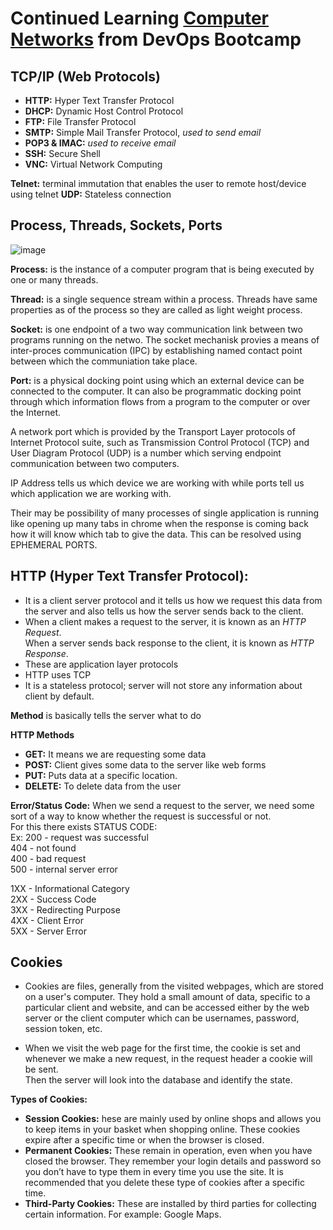# Continued Learning [Computer Networks](https://www.youtube.com/watch?v=IPvYjXCsTg8) from DevOps Bootcamp

## TCP/IP (Web Protocols)
- **HTTP:** Hyper Text Transfer Protocol
- **DHCP:** Dynamic Host Control Protocol
- **FTP:** File Transfer Protocol
- **SMTP:** Simple Mail Transfer Protocol, _used to send email_
- **POP3 & IMAC:** _used to receive email_
- **SSH:** Secure Shell
- **VNC:** Virtual Network Computing

**Telnet:** terminal immutation that enables the user to remote host/device using telnet
**UDP:** Stateless connection

## Process, Threads, Sockets, Ports

![image](https://user-images.githubusercontent.com/74575612/151605723-81095217-a07a-4834-8efd-320e4f0f8910.png)


**Process:** is the instance of a computer program that is being executed by one or many threads.

**Thread:** is a single sequence stream within a process. Threads have same properties as of the process so they are called as light weight process.

**Socket:** is one endpoint of a two way communication link between two programs running on the netwo.
The socket mechanisk provies a means of inter-proces communication (IPC) by establishing named contact point between which the communiation take place.

**Port:** is a physical docking point using which an external device can be connected to the computer. It can also be programmatic docking point through which information flows from a program to the computer or over the Internet. <br/>

A network port which is provided by the Transport Layer protocols of Internet Protocol suite, such as Transmission Control Protocol (TCP) and User Diagram Protocol (UDP) is a number which serving endpoint communication between two computers.

IP Address tells us which device we are working with while ports tell us which application we are working with.

Their may be possibility of many processes of single application is running like opening up many tabs in chrome when the response is coming back how it will know which tab to give the data. This can be resolved using EPHEMERAL PORTS.

## HTTP (Hyper Text Transfer Protocol):
- It is a client server protocol and it tells us how we request this data from the server and also tells us how the server sends back to the client.
- When a client makes a request to the server, it is known as an _HTTP Request_. <br/>
  When a server sends back response to the client, it is known as _HTTP Response_.
- These are application layer protocols
- HTTP uses TCP
- It is a stateless protocol; server will not store any information about client by default.

**Method** is basically tells the server what to do

**HTTP Methods**
- **GET:** It means we are requesting some data
- **POST:** Client gives some data to the server like web forms
- **PUT:** Puts data at a specific location.
- **DELETE:** To delete data from the user

**Error/Status Code:** When we send a request to the server, we need some sort of a way to know whether the request is successful or not. <br/>
For this there exists STATUS CODE: <br/>
Ex: 200 - request was successful <br/>
    404 - not found <br/>
    400 - bad request <br/>
    500 - internal server error <br/>

1XX - Informational Category <br/>
2XX - Success Code <br/>
3XX - Redirecting Purpose <br/>
4XX - Client Error <br/>
5XX - Server Error <br/>

## Cookies
- Cookies are files, generally from the visited webpages, which are stored on a user's computer. They hold a small amount of data, specific to a particular client and website, and can be accessed either by the web server or the client computer which can be usernames, password, session token, etc.

- When we visit the web page for the first time, the cookie is set and whenever we make a new request, in the request header a cookie will be sent. <br/>
Then the server will look into the database and identify the state.

**Types of Cookies:**
- **Session Cookies:** hese are mainly used by online shops and allows you to keep items in your basket when shopping online. These cookies expire after a specific time or when the browser is closed.
- **Permanent Cookies:** These remain in operation, even when you have closed the browser. They remember your login details and password so you don’t have to type them in every time you use the site. It is recommended that you delete these type of cookies after a specific time.
- **Third-Party Cookies:** These are installed by third parties for collecting certain information. For example: Google Maps.


